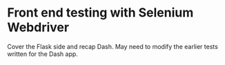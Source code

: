 # Front end testing with Selenium Webdriver

Cover the Flask side and recap Dash. May need to modify the earlier tests written for the Dash app.